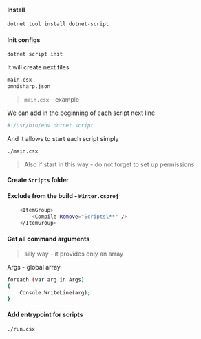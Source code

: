 #### Install

```bash
dotnet tool install dotnet-script
```

#### Init configs

```bash
dotnet script init
```

It will create next files

```bash
main.csx
omnisharp.json
```

> `main.csx` - example

We can add in the beginning of each script next line

```bash
#!/usr/bin/env dotnet script
```

And it allows to start each script simply

```bash
./main.csx
```

> Also if start in this way - do not forget to set up permissions

#### Create `Scripts` folder

#### Exclude from the build - `Winter.csproj`

```bash
    <ItemGroup>
        <Compile Remove="Scripts\**" />
    </ItemGroup>
```

#### Get all command arguments

> silly way - it provides only an array

Args - global array

```bash
foreach (var arg in Args)
{
    Console.WriteLine(arg);
}
```

#### Add entrypoint for scripts

```bash
./run.csx
```

